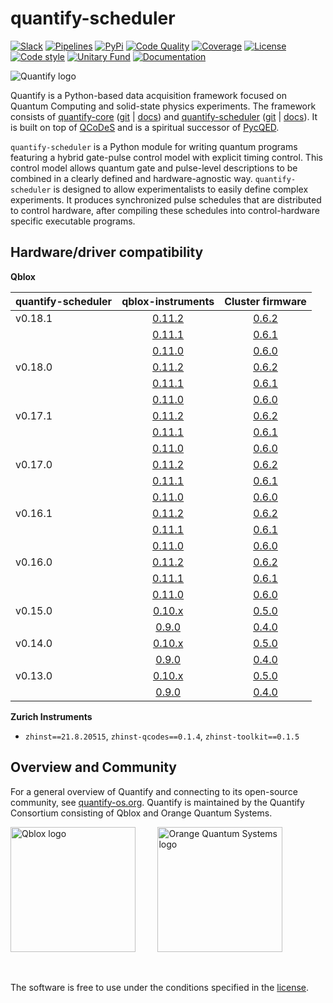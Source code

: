 # quantify-scheduler

[![Slack](https://img.shields.io/badge/slack-chat-green.svg)](https://quantify-os.org/slack.html#sec-slack)
[![Pipelines](https://gitlab.com/quantify-os/quantify-scheduler/badges/main/pipeline.svg)](https://gitlab.com/quantify-os/quantify-scheduler/-/pipelines/)
[![PyPi](https://img.shields.io/pypi/v/quantify-scheduler.svg)](https://pypi.org/project/quantify-scheduler)
[![Code Quality](https://app.codacy.com/project/badge/Grade/0c9cf5b6eb5f47ffbd2bb484d555c7e3)](https://app.codacy.com/gl/quantify-os/quantify-scheduler/dashboard?utm_source=gitlab.com&amp;utm_medium=referral&amp;utm_content=quantify-os/quantify-scheduler&amp;utm_campaign=Badge_Grade)
[![Coverage](https://app.codacy.com/project/badge/Coverage/0c9cf5b6eb5f47ffbd2bb484d555c7e3)](https://app.codacy.com/gl/quantify-os/quantify-scheduler/dashboard?utm_source=gitlab.com&amp;utm_medium=referral&amp;utm_content=quantify-os/quantify-scheduler&amp;utm_campaign=Badge_Coverage)
[![License](https://img.shields.io/badge/License-BSD%203--Clause-blue.svg)](https://gitlab.com/quantify-os/quantify-scheduler/-/raw/main/LICENSE)
[![Code style](https://img.shields.io/badge/code%20style-black-000000.svg)](https://github.com/psf/black)
[![Unitary Fund](https://img.shields.io/badge/Supported%20By-UNITARY%20FUND-brightgreen.svg?style=flat)](https://unitary.fund)
[![Documentation](https://img.shields.io/badge/documentation-grey)](https://quantify-os.org/docs/quantify-scheduler)

![Quantify logo](https://gitlab.com/quantify-os/quantify-scheduler/-/raw/main/docs/source/images/QUANTIFY_LANDSCAPE.svg)

Quantify is a Python-based data acquisition framework focused on Quantum Computing and
solid-state physics experiments.
The framework consists of [quantify-core](https://pypi.org/project/quantify-core/) ([git](https://gitlab.com/quantify-os/quantify-core/) | [docs](https://quantify-os.org/docs/quantify-core/))
and [quantify-scheduler](https://pypi.org/project/quantify-scheduler/) ([git](https://gitlab.com/quantify-os/quantify-scheduler/) | [docs](https://quantify-os.org/docs/quantify-scheduler/)).
It is built on top of [QCoDeS](https://microsoft.github.io/Qcodes/)
and is a spiritual successor of [PycQED](https://github.com/DiCarloLab-Delft/PycQED_py3).

`quantify-scheduler` is a Python module for writing quantum programs featuring a hybrid gate-pulse control model with explicit timing control.
This control model allows quantum gate and pulse-level descriptions to be combined in a clearly defined and hardware-agnostic way.
`quantify-scheduler` is designed to allow experimentalists to easily define complex experiments. It produces synchronized pulse schedules
that are distributed to control hardware, after compiling these schedules into control-hardware specific executable programs.

## Hardware/driver compatibility

**Qblox**

| quantify-scheduler |                      qblox-instruments                       |                               Cluster firmware                                |
|--------------------|:------------------------------------------------------------:|:-----------------------------------------------------------------------------:|
| v0.18.1            | [0.11.2](https://pypi.org/project/qblox-instruments/0.11.2/) | [0.6.2](https://gitlab.com/qblox/releases/cluster_releases/-/releases/v0.6.2) |
|                    | [0.11.1](https://pypi.org/project/qblox-instruments/0.11.1/) | [0.6.1](https://gitlab.com/qblox/releases/cluster_releases/-/releases/v0.6.1) |
|                    | [0.11.0](https://pypi.org/project/qblox-instruments/0.11.0/) | [0.6.0](https://gitlab.com/qblox/releases/cluster_releases/-/releases/v0.6.0) |
| v0.18.0            | [0.11.2](https://pypi.org/project/qblox-instruments/0.11.2/) | [0.6.2](https://gitlab.com/qblox/releases/cluster_releases/-/releases/v0.6.2) |
|                    | [0.11.1](https://pypi.org/project/qblox-instruments/0.11.1/) | [0.6.1](https://gitlab.com/qblox/releases/cluster_releases/-/releases/v0.6.1) |
|                    | [0.11.0](https://pypi.org/project/qblox-instruments/0.11.0/) | [0.6.0](https://gitlab.com/qblox/releases/cluster_releases/-/releases/v0.6.0) |
| v0.17.1            | [0.11.2](https://pypi.org/project/qblox-instruments/0.11.2/) | [0.6.2](https://gitlab.com/qblox/releases/cluster_releases/-/releases/v0.6.2) |
|                    | [0.11.1](https://pypi.org/project/qblox-instruments/0.11.1/) | [0.6.1](https://gitlab.com/qblox/releases/cluster_releases/-/releases/v0.6.1) |
|                    | [0.11.0](https://pypi.org/project/qblox-instruments/0.11.0/) | [0.6.0](https://gitlab.com/qblox/releases/cluster_releases/-/releases/v0.6.0) |
| v0.17.0            | [0.11.2](https://pypi.org/project/qblox-instruments/0.11.2/) | [0.6.2](https://gitlab.com/qblox/releases/cluster_releases/-/releases/v0.6.2) |
|                    | [0.11.1](https://pypi.org/project/qblox-instruments/0.11.1/) | [0.6.1](https://gitlab.com/qblox/releases/cluster_releases/-/releases/v0.6.1) |
|                    | [0.11.0](https://pypi.org/project/qblox-instruments/0.11.0/) | [0.6.0](https://gitlab.com/qblox/releases/cluster_releases/-/releases/v0.6.0) |
| v0.16.1            | [0.11.2](https://pypi.org/project/qblox-instruments/0.11.2/) | [0.6.2](https://gitlab.com/qblox/releases/cluster_releases/-/releases/v0.6.2) |
|                    | [0.11.1](https://pypi.org/project/qblox-instruments/0.11.1/) | [0.6.1](https://gitlab.com/qblox/releases/cluster_releases/-/releases/v0.6.1) |
|                    | [0.11.0](https://pypi.org/project/qblox-instruments/0.11.0/) | [0.6.0](https://gitlab.com/qblox/releases/cluster_releases/-/releases/v0.6.0) |
| v0.16.0            | [0.11.2](https://pypi.org/project/qblox-instruments/0.11.2/) | [0.6.2](https://gitlab.com/qblox/releases/cluster_releases/-/releases/v0.6.2) |
|                    | [0.11.1](https://pypi.org/project/qblox-instruments/0.11.1/) | [0.6.1](https://gitlab.com/qblox/releases/cluster_releases/-/releases/v0.6.1) |
|                    | [0.11.0](https://pypi.org/project/qblox-instruments/0.11.0/) | [0.6.0](https://gitlab.com/qblox/releases/cluster_releases/-/releases/v0.6.0) |
| v0.15.0            | [0.10.x](https://pypi.org/project/qblox-instruments/0.10.0/) | [0.5.0](https://gitlab.com/qblox/releases/cluster_releases/-/releases/v0.5.0) |
|                    |  [0.9.0](https://pypi.org/project/qblox-instruments/0.9.0/)  | [0.4.0](https://gitlab.com/qblox/releases/cluster_releases/-/releases/v0.4.0) |
| v0.14.0            | [0.10.x](https://pypi.org/project/qblox-instruments/0.10.0/) | [0.5.0](https://gitlab.com/qblox/releases/cluster_releases/-/releases/v0.5.0) |
|                    |  [0.9.0](https://pypi.org/project/qblox-instruments/0.9.0/)  | [0.4.0](https://gitlab.com/qblox/releases/cluster_releases/-/releases/v0.4.0) |
| v0.13.0            | [0.10.x](https://pypi.org/project/qblox-instruments/0.10.0/) | [0.5.0](https://gitlab.com/qblox/releases/cluster_releases/-/releases/v0.5.0) |
|                    |  [0.9.0](https://pypi.org/project/qblox-instruments/0.9.0/)  | [0.4.0](https://gitlab.com/qblox/releases/cluster_releases/-/releases/v0.4.0) |

**Zurich Instruments**
- `zhinst==21.8.20515`, `zhinst-qcodes==0.1.4`, `zhinst-toolkit==0.1.5`


## Overview and Community

For a general overview of Quantify and connecting to its open-source community, see [quantify-os.org](https://quantify-os.org/).
Quantify is maintained by the Quantify Consortium consisting of Qblox and Orange Quantum Systems.

[<img src="https://gitlab.com/quantify-os/quantify-scheduler/-/raw/main/docs/source/images/Qblox_logo.svg" alt="Qblox logo" width=200px/>](https://www.qblox.com)
&nbsp;
&nbsp;
&nbsp;
&nbsp;
[<img src="https://gitlab.com/quantify-os/quantify-scheduler/-/raw/main/docs/source/images/OQS_logo_with_text.svg" alt="Orange Quantum Systems logo" width=200px/>](https://orangeqs.com)

&nbsp;

The software is free to use under the conditions specified in the [license](https://gitlab.com/quantify-os/quantify-scheduler/-/raw/main/LICENSE).
